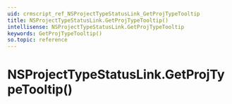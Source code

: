 ```yaml
---
uid: crmscript_ref_NSProjectTypeStatusLink_GetProjTypeTooltip
title: NSProjectTypeStatusLink.GetProjTypeTooltip()
intellisense: NSProjectTypeStatusLink.GetProjTypeTooltip
keywords: GetProjTypeTooltip()
so.topic: reference
---
```


# NSProjectTypeStatusLink.GetProjTypeTooltip()

